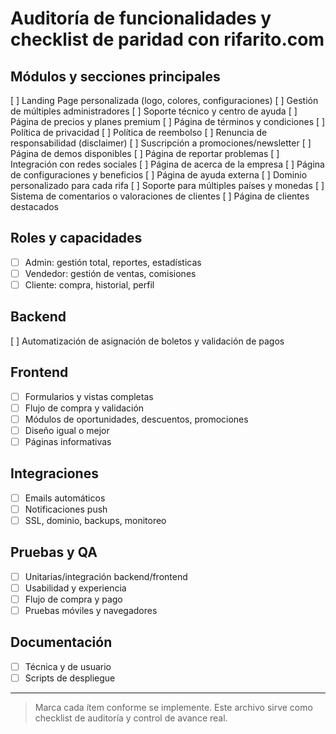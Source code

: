 # Auditoría de funcionalidades y checklist de paridad con rifarito.com

## Módulos y secciones principales
 [ ] Landing Page personalizada (logo, colores, configuraciones)
 [ ] Gestión de múltiples administradores
 [ ] Soporte técnico y centro de ayuda
 [ ] Página de precios y planes premium
 [ ] Página de términos y condiciones
 [ ] Política de privacidad
 [ ] Política de reembolso
 [ ] Renuncia de responsabilidad (disclaimer)
 [ ] Suscripción a promociones/newsletter
 [ ] Página de demos disponibles
 [ ] Página de reportar problemas
 [ ] Integración con redes sociales
 [ ] Página de acerca de la empresa
 [ ] Página de configuraciones y beneficios
 [ ] Página de ayuda externa
 [ ] Dominio personalizado para cada rifa
 [ ] Soporte para múltiples países y monedas
 [ ] Sistema de comentarios o valoraciones de clientes
 [ ] Página de clientes destacados

## Roles y capacidades
- [ ] Admin: gestión total, reportes, estadísticas
- [ ] Vendedor: gestión de ventas, comisiones
- [ ] Cliente: compra, historial, perfil

## Backend
 [ ] Automatización de asignación de boletos y validación de pagos

## Frontend
- [ ] Formularios y vistas completas
- [ ] Flujo de compra y validación
- [ ] Módulos de oportunidades, descuentos, promociones
- [ ] Diseño igual o mejor
- [ ] Páginas informativas

## Integraciones
- [ ] Emails automáticos
- [ ] Notificaciones push
- [ ] SSL, dominio, backups, monitoreo

## Pruebas y QA
- [ ] Unitarias/integración backend/frontend
- [ ] Usabilidad y experiencia
- [ ] Flujo de compra y pago
- [ ] Pruebas móviles y navegadores

## Documentación
- [ ] Técnica y de usuario
- [ ] Scripts de despliegue

---

> Marca cada ítem conforme se implemente. Este archivo sirve como checklist de auditoría y control de avance real.
